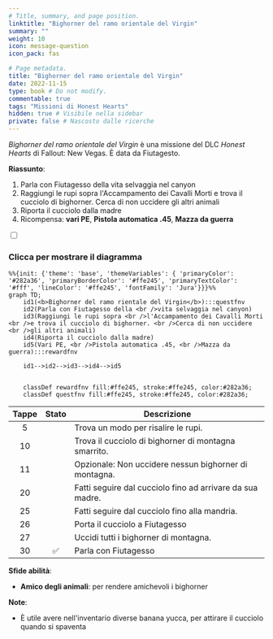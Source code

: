 ```yaml
---
# Title, summary, and page position.
linktitle: "Bighorner del ramo orientale del Virgin"
summary: ""
weight: 10
icon: message-question
icon_pack: fas

# Page metadata.
title: "Bighorner del ramo orientale del Virgin"
date: 2022-11-15
type: book # Do not modify.
commentable: true
tags: "Missioni di Honest Hearts"
hidden: true # Visibile nella sidebar
private: false # Nascosto dalle ricerche
---
```


<div class="fnv">


*Bighorner del ramo orientale del Virgin* è una missione del DLC *Honest Hearts* di Fallout: New Vegas. È data da Fiutagesto.

**Riassunto**:
1. Parla con Fiutagesso della vita selvaggia nel canyon
2. Raggiungi le rupi sopra l'Accampamento dei Cavalli Morti e trova il cucciolo di bighorner. Cerca di non uccidere gli altri animali
3. Riporta il cucciolo dalla madre
4. Ricompensa: **vari PE**, **Pistola automatica .45**, **Mazza da guerra**


<section class="chart-collapse">
<input type="checkbox" name="collapse2" id="handle2">
<h3 class="handle">
<label for="handle2">Clicca per mostrare il diagramma</label>
</h3>
<div class="content">

```mermaid
%%{init: {'theme': 'base', 'themeVariables': { 'primaryColor': '#282a36', 'primaryBorderColor': '#ffe245', 'primaryTextColor': '#fff', 'lineColor': '#ffe245', 'fontFamily': 'Jura'}}}%%
graph TD;
    id1(<b>Bighorner del ramo rientale del Virgin</b>):::questfnv
    id2(Parla con Fiutagesso della <br />vita selvaggia nel canyon)
    id3(Raggiungi le rupi sopra <br />l'Accampamento dei Cavalli Morti <br />e trova il cucciolo di bighorner. <br />Cerca di non uccidere <br />gli altri animali)
    id4(Riporta il cucciolo dalla madre)
    id5(Vari PE, <br />Pistola automatica .45, <br />Mazza da guerra):::rewardfnv
    
    id1-->id2-->id3-->id4-->id5
    
    
    classDef rewardfnv fill:#ffe245, stroke:#ffe245, color:#282a36;
    classDef questfnv fill:#ffe245, stroke:#ffe245, color:#282a36;
```

</div>
</section>

| Tappe |       Stato        | Descrizione |
|:-----:|:------------------:| ----------- |
|                           5                           |            | Trova un modo per risalire le rupi.                                                                                                                                         |
|                           10                          |            | Trova il cucciolo di bighorner di montagna smarrito.                                                                                                                        |
|                           11                          |            | Opzionale: Non uccidere nessun bighorner di montagna.                                                                                                                       |
|                           20                          |            | Fatti seguire dal cucciolo fino ad arrivare da sua madre.                                                                                                                   |
|                           25                          |            | Fatti seguire dal cucciolo fino alla mandria.                                                                                                                               |
|                           26                          |            | Porta il cucciolo a Fiutagesso                                                                                                                                              |
|                           27                          |            | Uccidi tutti i bighorner di montagna.                                                                                                                                       |
|                           30                          | :white_check_mark: | Parla con Fiutagesso                                                                                                                                                        |



**Sfide abilità**:
- **Amico degli animali**: per rendere amichevoli i bighorner



**Note**:
- È utile avere nell'inventario diverse banana yucca, per attirare il cucciolo quando si spaventa


</div>


